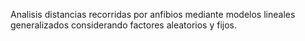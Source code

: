 Analisis distancias recorridas por anfibios mediante modelos lineales generalizados considerando factores aleatorios y fijos.
